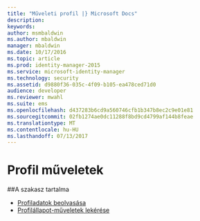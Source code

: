 ```yaml
---
title: "Műveleti profil |} Microsoft Docs"
description: 
keywords: 
author: msmbaldwin
ms.author: mbaldwin
manager: mbaldwin
ms.date: 10/17/2016
ms.topic: article
ms.prod: identity-manager-2015
ms.service: microsoft-identity-manager
ms.technology: security
ms.assetid: d9880f36-035c-4f09-b105-ea478ced71d0
audience: developer
ms.reviewer: mwahl
ms.suite: ems
ms.openlocfilehash: d437283b6cd9a560746cfb1b347b8ec2c9e01e81
ms.sourcegitcommit: 02fb1274ae0dc11288f8bd9cd4799af144b8feae
ms.translationtype: MT
ms.contentlocale: hu-HU
ms.lasthandoff: 07/13/2017
---
```

# <a name="profile-operations"></a>Profil műveletek

##<a name="in-this-section"></a>A szakasz tartalma

- [Profiladatok beolvasása](get-profile-data.md)
- [Profilállapot-műveletek lekérése](get-profile-state-operations.md)

